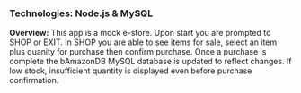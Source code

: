 ### **Technologies:** Node.js & MySQL

**Overview:** This app is a mock e-store. Upon start you are prompted to SHOP or EXIT. In SHOP you are able to see items for sale, select an item plus quanity for purchase then confirm purchase. Once a purchase is complete the bAmazonDB MySQL database is updated to reflect changes. If low stock, insufficient quantity is displayed even before purchase confirmation.
